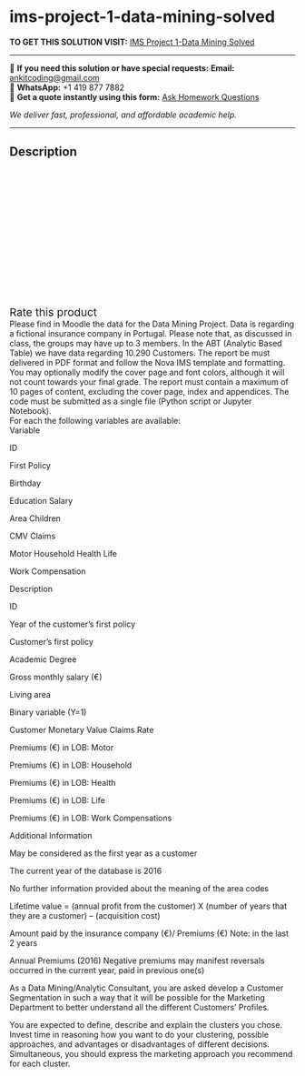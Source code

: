 # ims-project-1-data-mining-solved
**TO GET THIS SOLUTION VISIT:** [IMS Project 1-Data Mining Solved](https://www.ankitcodinghub.com/product/ims-project-1-data-mining-solved/)


---

📩 **If you need this solution or have special requests:** **Email:** ankitcoding@gmail.com  
📱 **WhatsApp:** +1 419 877 7882  
📄 **Get a quote instantly using this form:** [Ask Homework Questions](https://www.ankitcodinghub.com/services/ask-homework-questions/)

*We deliver fast, professional, and affordable academic help.*

---

<h2>Description</h2>



<div class="kk-star-ratings kksr-auto kksr-align-center kksr-valign-top" data-payload="{&quot;align&quot;:&quot;center&quot;,&quot;id&quot;:&quot;95208&quot;,&quot;slug&quot;:&quot;default&quot;,&quot;valign&quot;:&quot;top&quot;,&quot;ignore&quot;:&quot;&quot;,&quot;reference&quot;:&quot;auto&quot;,&quot;class&quot;:&quot;&quot;,&quot;count&quot;:&quot;0&quot;,&quot;legendonly&quot;:&quot;&quot;,&quot;readonly&quot;:&quot;&quot;,&quot;score&quot;:&quot;0&quot;,&quot;starsonly&quot;:&quot;&quot;,&quot;best&quot;:&quot;5&quot;,&quot;gap&quot;:&quot;4&quot;,&quot;greet&quot;:&quot;Rate this product&quot;,&quot;legend&quot;:&quot;0\/5 - (0 votes)&quot;,&quot;size&quot;:&quot;24&quot;,&quot;title&quot;:&quot;IMS Project 1-Data Mining Solved&quot;,&quot;width&quot;:&quot;0&quot;,&quot;_legend&quot;:&quot;{score}\/{best} - ({count} {votes})&quot;,&quot;font_factor&quot;:&quot;1.25&quot;}">

<div class="kksr-stars">

<div class="kksr-stars-inactive">
            <div class="kksr-star" data-star="1" style="padding-right: 4px">


<div class="kksr-icon" style="width: 24px; height: 24px;"></div>
        </div>
            <div class="kksr-star" data-star="2" style="padding-right: 4px">


<div class="kksr-icon" style="width: 24px; height: 24px;"></div>
        </div>
            <div class="kksr-star" data-star="3" style="padding-right: 4px">


<div class="kksr-icon" style="width: 24px; height: 24px;"></div>
        </div>
            <div class="kksr-star" data-star="4" style="padding-right: 4px">


<div class="kksr-icon" style="width: 24px; height: 24px;"></div>
        </div>
            <div class="kksr-star" data-star="5" style="padding-right: 4px">


<div class="kksr-icon" style="width: 24px; height: 24px;"></div>
        </div>
    </div>

<div class="kksr-stars-active" style="width: 0px;">
            <div class="kksr-star" style="padding-right: 4px">


<div class="kksr-icon" style="width: 24px; height: 24px;"></div>
        </div>
            <div class="kksr-star" style="padding-right: 4px">


<div class="kksr-icon" style="width: 24px; height: 24px;"></div>
        </div>
            <div class="kksr-star" style="padding-right: 4px">


<div class="kksr-icon" style="width: 24px; height: 24px;"></div>
        </div>
            <div class="kksr-star" style="padding-right: 4px">


<div class="kksr-icon" style="width: 24px; height: 24px;"></div>
        </div>
            <div class="kksr-star" style="padding-right: 4px">


<div class="kksr-icon" style="width: 24px; height: 24px;"></div>
        </div>
    </div>
</div>


<div class="kksr-legend" style="font-size: 19.2px;">
            <span class="kksr-muted">Rate this product</span>
    </div>
    </div>
<div class="page" title="Page 1">
<div class="layoutArea">
<div class="column">
Please find in Moodle the data for the Data Mining Project. Data is regarding a fictional insurance company in Portugal. Please note that, as discussed in class, the groups may have up to 3 members. In the ABT (Analytic Based Table) we have data regarding 10.290 Customers. The report be must delivered in PDF format and follow the Nova IMS template and formatting. You may optionally modify the cover page and font colors, although it will not count towards your final grade. The report must contain a maximum of 10 pages of content, excluding the cover page, index and appendices. The code must be submitted as a single file (Python script or Jupyter Notebook).

</div>
</div>
<div class="layoutArea">
<div class="column">
For each the following variables are available:

</div>
</div>
<div class="layoutArea">
<div class="column">
Variable

ID

First Policy

Birthday

Education Salary

Area Children

CMV Claims

Motor Household Health Life

Work Compensation

</div>
<div class="column">
Description

ID

Year of the customer’s first policy

Customer’s first policy

Academic Degree

Gross monthly salary (€)

Living area

Binary variable (Y=1)

Customer Monetary Value Claims Rate

Premiums (€) in LOB: Motor

Premiums (€) in LOB: Household

Premiums (€) in LOB: Health

Premiums (€) in LOB: Life

Premiums (€) in LOB: Work Compensations

</div>
<div class="column">
Additional Information

May be considered as the first year as a customer

The current year of the database is 2016

No further information provided about the meaning of the area codes

Lifetime value = (annual profit from the customer) X (number of years that they are a customer) – (acquisition cost)

Amount paid by the insurance company (€)/ Premiums (€) Note: in the last 2 years

Annual Premiums (2016) Negative premiums may manifest reversals occurred in the current year, paid in previous one(s)

</div>
</div>
<div class="layoutArea">
<div class="column">
As a Data Mining/Analytic Consultant, you are asked develop a Customer Segmentation in such a way that it will be possible for the Marketing Department to better understand all the different Customers’ Profiles.

You are expected to define, describe and explain the clusters you chose. Invest time in reasoning how you want to do your clustering, possible approaches, and advantages or disadvantages of different decisions. Simultaneous, you should express the marketing approach you recommend for each cluster.

</div>
</div>
</div>
